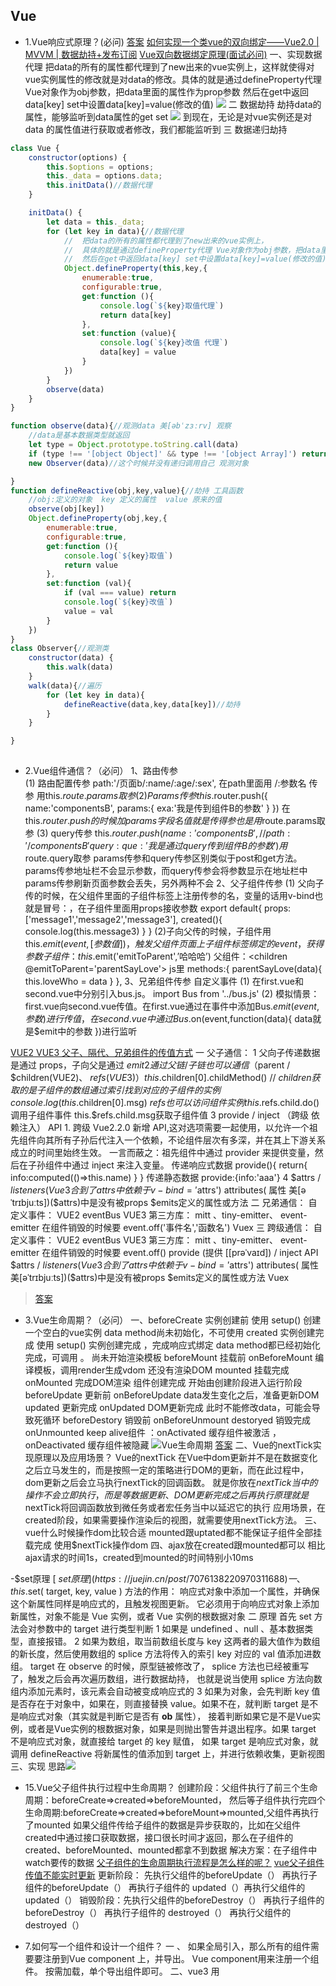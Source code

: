 ## Vue



- 1.Vue响应式原理？(必问)
[答案](https://juejin.cn/post/6844904084374290446#heading-1)
[如何实现一个类vue的双向绑定——Vue2.0 | MVVM | 数据劫持+发布订阅](https://blog.csdn.net/swallowblank/article/details/107542882)
[Vue双向数据绑定原理(面试必问)](https://blog.csdn.net/Android062005/article/details/127198506)
一、实现数据代理
  把data的所有的属性都代理到了new出来的vue实例上，这样就使得对vue实例属性的修改就是对data的修改。具体的就是通过defineProperty代理 Vue对象作为obj参数，把data里面的属性作为prop参数 然后在get中返回data[key] set中设置data[key]=value(修改的值)
  ![](.Vue_images/a416bac9.png)
二 数据劫持
  劫持data的属性，能够监听到data属性的get set
  ![](.Vue_images/d2c548ca.png)
  到现在，无论是对vue实例还是对data 的属性值进行获取或者修改，我们都能监听到
三 数据递归劫持
```javascript
class Vue {
    constructor(options) {
        this.$options = options;
        this._data = options.data;
        this.initData()//数据代理
    }

    initData() {
        let data = this._data;
        for (let key in data){//数据代理
            //  把data的所有的属性都代理到了new出来的vue实例上，
            //  具体的就是通过defineProperty代理 Vue对象作为obj参数，把data里面的属性作为prop参数
            //  然后在get中返回data[key] set中设置data[key]=value(修改的值)
            Object.defineProperty(this,key,{
                enumerable:true,
                configurable:true,
                get:function (){
                    console.log(`${key}取值代理`)
                    return data[key]
                },
                set:function (value){
                    console.log(`${key}改值 代理`)
                    data[key] = value
                }
            })
        }
        observe(data)
    }
}

function observe(data){//观测data	美[əbˈzɜːrv] 观察
    //data是基本数据类型就返回
    let type = Object.prototype.toString.call(data)
    if (type !== '[object Object]' && type !== '[object Array]') return;
    new Observer(data)//这个时候并没有递归调用自己 观测对象

}
function defineReactive(obj,key,value){//劫持 工具函数
    //obj:定义的对象  key 定义的属性  value 原来的值
    observe(obj[key])
    Object.defineProperty(obj,key,{
        enumerable:true,
        configurable:true,
        get:function (){
            console.log(`${key}取值`)
            return value
        },
        set:function (val){
            if (val === value) return
            console.log(`${key}改值`)
            value = val
        }
    })
}
class Observer{//观测类
    constructor(data) {
        this.walk(data)
    }
    walk(data){//遍历
        for (let key in data){
            defineReactive(data,key,data[key])//劫持
        }
    }

}
    
```

  
  


- 2.Vue组件通信？（必问）
1、路由传参  
    (1)	路由配置传参  path:'/页面b/:name/:age/:sex', 在path里面用 /:参数名  传参  用this.$route.params取参
    (2)	Params传参 this.$router.push({ name:'componentsB', params:{ exa:'我是传到组件B的参数' } })   在this.$router.push的时候加params字段名 值就是传得参 也是用$route.params取参
    (3)	query传参  this.$router.push({ name:'componentsB',// path:'/componentsB' query:{ que:'我是通过query传到组件B的参数' } })  用$route.query取参
    params传参和query传参区别类似于post和get方法。params传参地址栏不会显示参数，而query传参会将参数显示在地址栏中
    params传参刷新页面参数会丢失，另外两种不会
2、父子组件传参
    (1)	父向子传的时候，在父组件里面的子组件标签上注册传参的名，变量的话用v-bind也就是冒号：，在子组件里面用props接收参数
    export default{ 
        props:['message1','message2','message3'], 	created(){ console.log(this.message3) }
     }
    (2)子向父传的时候，子组件用this.$emit(event,[参数值])，触发父组件页面上子组件标签绑定的event，获得参数  
    子组件： this.$emit('emitToParent',’哈哈哈’)   父组件：<children @emitToParent='parentSayLove'></children> 
    js里   methods:{ 
                parentSayLove(data){ this.loveWho = data } 
             },
3、兄弟组件传参 自定义事件
    (1)	在first.vue和second.vue中分别引入bus.js。 	import Bus from '../bus.js'
    (2)	模拟情景：first.vue向second.vue传值。在first.vue通过在事件中添加Bus.$emit( event, 参数 )进行传值，在second.vue中通过Bus.$on(event,function(data){ data就是$emit中的参数 })进行监听
  
[VUE2 VUE3 父子、隔代、兄弟组件的传值方式](https://blog.csdn.net/alokka/article/details/87104189)
一 父子通信：
    1 父向子传递数据是通过 props，子向父是通过 $emit
    2 通过父链 / 子链也可以通信（$parent / $children(VUE2)、 $refs(VUE3)）
        this.$children[0].childMethod() // $children获取的是子组件的数组 通过索引找到对应的子组件的实例
        console.log(this.$children[0].msg)
        $refs 也可以访问组件实例  this.$refs.child.do()调用子组件事件  this.$refs.child.msg获取子组件值
    3 provide / inject （跨级 依赖注入） API 
        1. 跨级 Vue2.2.0 新增 API,这对选项需要一起使用，以允许一个祖先组件向其所有子孙后代注入一个依赖，不论组件层次有多深，并在其上下游关系成立的时间里始终生效。
        一言而蔽之：祖先组件中通过 provider 来提供变量，然后在子孙组件中通过 inject 来注入变量。
        传递响应式数据  provide(){
                        return{
                            info:computed(()=>this.name)
                        }
                    }
        传递静态数据 provide:{info:'aaa'}
    4 $attrs / $listeners(Vue3合到了attrs中  依赖于v-bind='$attrs')   attributes( 属性 美[əˈtrɪbjuːts])($attrs)中是没有被props $emits定义的属性或方法
二 兄弟通信：
    自定义事件： VUE2  eventBus  VUE3 第三方库： mitt 、tiny-emitter、 event-emitter  在组件销毁的时候要 event.off('事件名','函数名')
    Vuex
三 跨级通信：
    自定义事件： VUE2  eventBus  VUE3 第三方库： mitt 、tiny-emitter、 event-emitter  在组件销毁的时候要 event.off()
    provide (提供 [[prəˈvaɪd]) / inject API
    $attrs / $listeners(Vue3合到了attrs中  依赖于v-bind='$attrs')   attributes( 属性 美[əˈtrɪbjuːts])($attrs)中是没有被props $emits定义的属性或方法
    Vuex
>[答案](https://juejin.cn/post/6844904084374290446#heading-21)

- 3.Vue生命周期？（必问） 
一、beforeCreate  实例创建前   使用 setup() 创建一个空白的vue实例 data method尚未初始化，不可使用
  created       实例创建完成 使用 setup() 实例创建完成 ，完成响应式绑定   data method都已经初始化完成，可调用 。 尚未开始渲染模板
  beforeMount   挂载前  onBeforeMount 编译模板，调用render生成vdom  还没有渲染DOM
  mounted       挂载完成  onMounted   完成DOM渲染 组件创建完成 开始由创建阶段进入运行阶段
  beforeUpdate  更新前  onBeforeUpdate data发生变化之后，准备更新DOM
  updated       更新完成 onUpdated   DOM更新完成 此时不能修改data，可能会导致死循环
  beforeDestory 销毁前  onBeforeUnmount
  destoryed     销毁完成 onUnmounted
  keep alive组件 ：onActivated 缓存组件被激活 ，onDeactivated 缓存组件被隐藏
  ![Vue生命周期](.Vue_images/178810d7.png)
  [答案](https://juejin.cn/post/6844904084374290446#heading-5)
二、Vue的nextTick实现原理以及应用场景？
Vue的nextTick 在Vue中dom更新并不是在数据变化之后立马发生的，而是按照一定的策略进行DOM的更新，而在此过程中，dom更新之后会立马执行nextTick的回调函数。 
  就是你放在$nextTick 当中的操作不会立即执行，而是等数据更新、DOM更新完成之后再执行
 原理 就是$nextTick将回调函数放到微任务或者宏任务当中以延迟它的执行
应用场景，在created阶段，如果需要操作渲染后的视图，就需要使用nextTick方法。
三、vue什么时候操作dom比较合适
  mounted跟uptated都不能保证子组件全部挂载完成
  使用$nextTick操作dom
四、ajax放在created跟mounted都可以 相比ajax请求的时间1s，created到mounted的时间特别小10ms

-$set原理 [ $set原理](https://juejin.cn/post/7076138220970311688)
一、this.$set( target, key, value ) 方法的作用： 响应式对象中添加一个属性，并确保这个新属性同样是响应式的，且触发视图更新。
它必须用于向响应式对象上添加新属性，对象不能是 Vue 实例，或者 Vue 实例的根数据对象
二 原理
首先 set 方法会对参数中的 target 进行类型判断
1 如果是 undefined 、null 、基本数据类型，直接报错。
2 如果为数组，取当前数组长度与 key 这两者的最大值作为数组的新长度，然后使用数组的 splice 方法将传入的索引 key 对应的 val 值添加进数组。
    target 在 observe 的时候，原型链被修改了， splice 方法也已经被重写了，触发之后会再次遍历数组，进行数据劫持，
    也就是说当使用 splice 方法向数组内添加元素时，该元素会自动被变成响应式的
3 如果为对象，会先判断 key 值是否存在于对象中，如果在，则直接替换 value。如果不在，就判断 target 是不是响应式对象（其实就是判断它是否有 __ob__ 属性），
    接着判断如果它是不是Vue实例，或者是Vue实例的根数据对象，如果是则抛出警告并退出程序。如果 target 不是响应式对象，就直接给 target 的 key 赋值，
    如果 target 是响应式对象，就调用 defineReactive 将新属性的值添加到 target 上，并进行依赖收集，更新视图
三、实现 思路![](.Vue_images/239b1f8b.png)


- 15.Vue父子组件执行过程中生命周期？
  创建阶段：父组件执行了前三个生命周期：beforeCreate=>created=>beforeMounted，
  然后等子组件执行完四个生命周期:beforeCreate=>created=>beforeMount=>mounted,父组件再执行了mounted
  如果父组件传给子组件的数据是异步获取的，比如在父组件created中通过接口获取数据，接口很长时间才返回，那么在子组件的created、beforeMounted、mounted都拿不到数据
  解决方案：在子组件中watch要传的数据
  [父子组件的生命周期执行流程是怎么样的呢？](https://juejin.cn/post/7024151086436974623)
  [vue父子组件传值不能实时更新](https://blog.csdn.net/catascdd/article/details/129065973)
  更新阶段： 先执行父组件的beforeUpdate（） 再执行子组件的beforeUpdate（） 再执行子组件的 updated（）再执行父组件的 updated（）
  销毁阶段：先执行父组件的beforeDestroy（） 再执行子组件的beforeDestroy（） 再执行子组件的 destroyed（） 再执行父组件的 destroyed（）


- 7.如何写一个组件和设计一个组件？ [](https://blog.csdn.net/u011332271/article/details/105169882)
一 、
如果全局引入，那么所有的组件需要要注册到Vue component 上，并导出。
Vue component用来注册一个组件。
按需加载，单个导出组件即可。 
  二、vue3 用<script setup>语法糖的情况  父组件信息用defineProps接收 子组件信息用defineEmits传递
```javascript
      defineProps({
          modelValue: {
              type: String,
              default: ""
          },
      })

    let emit = defineEmits(["update:modelValue", "onChange"]);
    emit("onChange", val);
```
vue2 父组件信息用props接收 子组件信息用$emit传递

setup（props, context）{
// props.data
// context.attrs    context.slots    context.emit
}
props指组件传递来的参数，并且ts可以推论出props的类型.props也就是 vue2 中组件中的 props
context 有三个属性 attrs slots emit 分别对应vue2中的attrs属性、slots插槽、$emit发送事件


[Vue3关于响应式数据类型(ref、reactive、toRef、以及toRefs)](https://blog.csdn.net/qq_41400354/article/details/124121777?utm_medium=distribute.pc_relevant.none-task-blog-2~default~baidujs_baidulandingword~default-0-124121777-blog-120720925.pc_relevant_3mothn_strategy_and_data_recovery&spm=1001.2101.3001.4242.1&utm_relevant_index=3)

-自定义组件实现数据双向绑定 使用v-model [vue2和vue3中的v-model使用](https://blog.csdn.net/qq_28378665/article/details/128784126)
一、v-model原理：是v-bind（:） 跟v-on（@）的语法糖
二、vu2:
    父组件 ：<ChildComponent v-model="pageTitle" /> 在data里面定义数据 pageTitle:'页面标题’
    子组件：在props:['value'],就是用value来接收父组件的pageTitle,用$emit('value','新页面标题') 传递给父组件
        如果想要更改 prop属性或事件名称，则需要在 ChildTpl 组件中添加 model 选项:
        model: {
        prop: "customParams", // 将默认value属性改为customParams
        event: "change", // 将默认input事件改为change }
},
三、vue3：v-model 相当于在prop添加了modelValue属性 并接收，抛出 update:modelValue 事件：
   1、绑定一个
    父组件：<ChildTpl v-model="count" />
    子组件：
    let emits = defineEmits(["update:modelValue"]);
    emits("update:modelValue", props.modelValue + 1);
   2、绑定多个
    父组件： <ChildTpl v-model:num="count" <ChildTpl v-model:city="cityName" /> />
    子组件：
    let emits = defineEmits(["update:num","update:city"]);
    emits("update:num", newNum);
    emits("update:city", newCity);
总结：vue2子组件是用vlue接收父组件信息，用$emit的input事件传值给父组件
    vue3子组件是用modelValue接收父组件信息，用$emit的 updata:modelValue传值给父组件


- <script setup> 语法糖 父组件访问子组件数据
[Vue3父组件访问子组件数据 defineExpose用法](https://blog.csdn.net/qq_29585681/article/details/126485407)

- 4.Vue2和Vue3的区别？(必问)
一 、响应式原理
  vue2 的响应式原理是利⽤ES5 的⼀个 API ，Object.defineProperty()对数据进⾏劫持 结合 发布订阅模式的⽅式来实现的。
  Vue3.x是借助 Proxy 实现的，通过Proxy 对象创建一个对象的代理，并且 Proxy 的监听是深层次的，监听整个对象，而不是某个属性
  这⾥是引相⽐于vue2版本，使⽤proxy的优势如下
  1.defineProperty 无法监听对象或数组新增、删除的元素。
      Vue2 方案：针对常用数组原型方法push、pop、shift、unshift、splice、sort、reverse进行了hack处理；
      提供Vue.set监听对象/数组新增属性。对象的新增/删除响应，还可以new个新对象，新增则合并新属性和旧对象；
      删除则将删除属性后的对象深拷贝给新对象
  2.可以监听数组，不⽤再去单独的对数组做特异性操作,通过Proxy可以直接拦截所有对象类型数据的操作，完美⽀持对数组的监听。
二、数据和方法的定义
  Vue2使⽤的是选项类型API（Options API），Vue3使⽤的是合成型API（Composition API）
  Vue2：
  data() { return {}; }, methods:{ }
  复制代码
  Vue3：
  数据和⽅法都定义在setup中，并统⼀进⾏return{}
三、生命周期 

-[详解defineProperty和Proxy](https://www.jianshu.com/p/0e2984d13ab4) [ defineProperty 与 proxy](https://juejin.cn/post/6844903710410162183)
ES5 提供了 Object.defineProperty 方法，该方法可以在一个对象上定义一个新属性，或者修改一个对象的现有属性，并返回这个对象。
语法:Object.defineProperty(obj, prop, descriptor)
参数 :  obj: 要在其上定义属性的对象。 prop: 要定义或修改的属性的名称。 descriptor: 将被定义或修改的属性的描述符。
    函数的第三个参数 descriptor 所表示的属性描述符有两种形式：数据描述符和存取描述符。
    两者均具有以下两种键值：
        enumerable 当且仅当该属性的 enumerable 为 true 时，该属性才能够出现在对象的枚举属性中。默认为 false。
        configurable 当且仅当该属性的 configurable 为 true 时，该属性描述符才能够被改变，也能够被删除。默认为 false。
    数据描述符同时具有以下可选键值：
        value 该属性对应的值。可以是任何有效的 JavaScript 值（数值，对象，函数等）。默认为 undefined。
        writable 当且仅当该属性的 writable 为 true 时，该属性才能被赋值运算符改变。默认为 false。
    存取描述符同时具有以下可选键值：
        get 当访问prop属性时，get方法会执行，函数的返回值会作为prop属性的值返回。默认为 undefined。
        set 当修改prop属性值时，set方法会执行，接受一个参数（就是属性的新值）默认为 undefined。


- 5.Vue和React的区别？(必问) [](https://juejin.cn/post/7144648542472044558#heading-0)
一、组件化 react和vue中组件化的相同点：
  react和vue都推崇组件化，通过将页面拆分成一个一个小的可复用单元来提高代码的复用率和开发效率。
  在开发时react和vue有相同的套路，比如都有父子组件传参，都有数据状态管理，都有前端路由等。
  react和vue组件化的差异：
  React推荐的做法是JSX + inline style, 也就是把 HTML 和 CSS 全都写进 JavaScript 中,即 all in js;
  Vue 推荐的做法是 template 的单文件组件格式(简单易懂，从传统前端转过来易于理解),即 html,css,JS 写在同一个文件(vue也支持JSX写法)
二、diff算法
  Vue2的核心Diff算法采用了双端比较的算法，同时从新旧children的两端开始进行比较，借助key值找到可复用的节点，
  再进行相关操作。相比React的Diff算法，同样情况下可以减少移动节点次数，减少不必要的性能损耗，更加的优雅。
  

- 6.Vue项目如何做性能优化？(必问)
    1 v-if v-show的正确使用，如果dom计算量很大就用v-show，一般的用v-if就行
    2 v-for使用key
  3 使用计算属性computed缓存  计算量比较大的结果把他缓存起来 比如未读消息数
  4 keep-alive缓存组件 比如频繁切换的tabs，不能乱用，因为缓存太多会占用内存，且不好debug
  5 异步组件 [defineAsyncComponent](https://blog.csdn.net/weixin_44733660/article/details/128639280)
  ES 模块动态导入也会返回一个 Promise，所以多数情况下我们会将它和 defineAsyncComponent 搭配使用 ![](.项目_images/5af59217.png)
  6 路由懒加载  7 服务端渲染ssr  
    


>1.路由懒加载

>2.keep-alive缓存页面

>3.使用v-show复用dom

>4.v-for同级别避免使用v-if

>5.长列表性能优化，如果只是做纯粹的数据展示，不会有任何改变，就不需要响应化，对对象进行冻结。

>6.事件销毁

>7.图片懒加载 vue-lazyload

>8.插件按需引入

>9.SSR,服务端渲染。


>[答案](https://juejin.cn/post/6844904084374290446#heading-23)

- 7.Vue的nextTick实现原理以及应用场景？(必问)

>[答案](https://juejin.cn/post/6844904084374290446#heading-4)

- 8.Vue中watch和computed的区别？(大概率) 以及改变数据computed变化情况？
computed是计算属性，用于计算现有数据并且产生新的数据  computed有缓存
watch用于监听现有数据
>[答案](https://juejin.cn/post/6844904084374290446#heading-7)

- 实现watcher ![思路](.Vue_images/84feb3a0.png)
watcher是异步执行 并且对于监听属性的多次变化，只执行一次回调函数

- 9.说下Vue的keepalive？(大概率)

>[答案](https://juejin.cn/post/6844904084374290446#heading-15)

- 7.你是如何理解MVVM与MVP以及MVC这些模式的？(大概率)

>[答案](https://juejin.cn/post/6844904084374290446#heading-0)

- 8.vue-router的实现原理？（大概率）

- 9.Vuex的实现原理？（大概率）
介绍vuex
官方解释: Vuex 是一个专为 Vue.js 应用程序开发的状态管理模式。它采用集中式存储管理应用的所有组件的状态，并以相应的规则保证状态以一种可预测的方式发生变化
大白话：对数据(data)统一的管理,如果涉及到了数据的处理，来，到vuex里面进出吧！就像是超市对商品的统一管理一样
import Vue from 'vue'; //首先引入vue
import Vuex from 'vuex'; //引入vuex
Vue.use(Vuex)
export default new Vuex.Store({
    state: { 
        // state 类似 data
        //这里面写入数据
    },
    getters:{ 
        // getters 类似 computed 
        // 在这里面写个方法
    },
    mutations:{ // 突变 美[mjuˈteɪʃənz]  
        // mutations 类似methods
        // 写方法对数据做出更改(同步操作)

    },
    actions:{
        // actions 类似methods
        // 写方法对数据做出更改(异步操作)
    }
})
//可能有的地方书写的风格不是这样的，如果需要的了解的可以百度看看其他人的
在dom中使用方法为：$store.commit()加上store.js中的属性的名称
如果你想要直接使用一些数据，但是在computed中没有给出来怎么办？ 可以写成这样 {{ $store.state.goods.totalPrice }}

- mutation action 的区别  为什么区分
 一、 mutations 必须同步代码
  actions 可包含异步代码
 二、 为了能用 devtools 追踪状态变化，方便调试
  主要的原因是当我们使用 devtools 时，devtools 可以帮助我们捕捉 mutation 的快照
  但是如果是异步操作，那么 devtools 将不能很好的追踪这个操作什么时候会被完成


-vuex持久化 
一 封装好localstorage存取数据的公共方法setItem getItem ，
在state中定义数据的时候调用getItem   state: { language: getItem(LANGUAGE) || 'zh', }, 
在mutations里面调用对数据的本地存储   mutations: {[SET_LANGUAGE](state, payload) {
                                        state.language = payload
                                        setItem(LANGUAGE, payload)
                                        },
                                    },
二 用vuex-persistedstate  [](https://blog.csdn.net/xm1037782843/article/details/128071142)
persisted 美[pərˈsɪstɪd]持续存在;


- 10.路由守卫？
  路由守卫分为三种：全局路由守卫、独享路由守卫以及组件内路由守卫
一、全局路由守卫分为全局前置守卫 beforeEach  ，全局后置守卫：afterEach
  //全局前置守卫
  router.beforeEach((to,from,next) =>{
  //第一个参数to，包含的内容是切换后的路由对象，也就是跳转后的路由对象
  //第二个参数from，包含的内容的是切换前的路由对象，也就是跳转前的路由对象
  //第三个参数next()，是否往下执行，执行的话，如果不写的话路由就不会跳转，操作将会终止
  })
二、独享路由守卫  单个路由拦截处理  ![](.Vue_images/a4d49766.png)
  beforeEnter(to,from,next){
  //第一个参数to，包含的内容是切换后的路由对象，也就是跳转后的路由对象
  //第二个参数from，包含的内容的是切换前的路由对象，也就是跳转前的路由对象
  //第三个参数next()，是否往下执行，执行的话，如果不写的话路由就不会跳转，操作将会终止
  }
三、组件内守卫
  当使用路由规则进入该组件或离开该组件时，就会触发组件内守卫的调用，而组件内守卫的作用于范围也仅限于该组件
  beforeRouteEnter (to, from, next) {} //进入守卫：通过路由规则，进入该组件时被调用
  beforeRouteLeave (to, from, next) {}//离开守卫：通过路由规则，离开该组件时被调用


- 11.diff算法？ [](https://juejin.cn/post/6994959998283907102#heading-2)
一、diff算法就是对比新旧虚拟dom的算法，对比出是哪个虚拟节点更改了，找出这个虚拟节点，并只更新这个虚拟节点所对应的真实节点，
  而不用更新其他数据没发生改变的节点，实现精准地更新真实DOM，进而提高效率
二、对比流程 ![](.Vue_images/6a0a75c5.png)
  当数据改变时，会触发setter，并且通过Dep.notify去通知所有订阅者Watcher，
  订阅者们就会调用patch方法，给真实DOM打补丁，更新相应的视图
三、patch方法 ![patch代码 部分1](.Vue_images/f8f571b3.png) 
  这个方法作用就是，通过sameVnode方法对比当前同层的虚拟节点是否为同一种类型的标签(同一类型的标准，下面会讲)：
    是：继续执行patchVnode方法进行精细化比较
    否：没必要比对了，暴力删除旧的，插入新的虚拟节点，创建节点时，所有子节点需要递归创建出来（creatElement ![creatElement](.Vue_images/4ffa047c.png)） 
四、sameVnode方法  判断是否为同一类型节点（key值、标签名是否一样，是否都为注释节点、是否都定义了data、当标签为input时，type必须是否相同）
五、patchVnode方法
  主要做了5件事情
      找到对应的真实DOM，称为el
      判断newVnode和oldVnode是否指向同一个对象，如果是，那么直接return
      如果他们都有文本节点并且不相等，那么将el的文本节点设置为newVnode的文本节点。
      如果oldVnode有子节点而newVnode没有，则删除el的子节点
      如果oldVnode没有子节点而newVnode有，则将newVnode的子节点真实化之后添加到el
      如果两者都有子节点，则执行updateChildren函数比较子节点，这一步很重要
六、updateChildren方法
  通过双端比较的方法，对比新旧虚拟dom的子节点集合，

一、h函数生成虚拟节点vnode，嵌套使用h函数就生成虚拟dom树
二、 1 diff算法是最小量更新，key很重要，key是节点的唯一标识，表示更改前后是同一个dom节点
   2  同一个虚拟节点才会进行精细化比较（同一个虚拟节点就是选择器相同，key相同），否则就是暴力拆除旧的，插入新的
    3 只进行同层比较，不会进行跨层比较
三、patch函数 ![patch函数 思路 部分1 ](.Vue_images/4829e5cb.png)  ![[patch函数 思路 部分2](.Vue_images/0907afe3.png)
  
深度比较，同层优先。
先比较同级，再比较子节点。如果都有子节点的话，会递归比较。
  一、diff算法很早就有而且应用广泛，例如github中pull代码的时候 。如果要严格diff两棵树，时间复杂度是O(n^3),不可用
  二、优化（O（n））：1只比较同一层级，不跨级比较 2 tag不同直接删除重建，不再比较内部的细节 3子节点通过key区分（key的重要性）
  三、 vue2 vue3 react 的diff算法区别
  react：仅右移 ![](.Vue_images/aaf2920e.png)
  vue2：双端比较 ![](.Vue_images/3e45c97d.png)
  vue3：在双端比较的基础上加上了查找最长递增子序列 ![最长递增子序列](.Vue_images/474590b5.png)
  四、vue react 循环时为什么必须使用key
  1 vdom diff算法会根据key判断元素是否要删除，匹配了key，就只移动元素-性能较好，未匹配key，则删除重建-性能较差
  
-Fiber React 团队在 React16 之后就改写了整个架构，将原来数组结构的虚拟DOM，改成叫 Fiber 的一种数据结构，
基于这种 Fiber 的数据结构可以实现由原来不可中断的更新过程变成异步的可中断的更新

- 12.详细说说Vue双向绑定原理？

- 17.当v-if和v-for同时使用时，v-for比v-if有更高的优先级。如果想避免这种情况可以在外层放一个template元素上做判断，这样就会先判断后循环。也可以将判断先放到计算属性里面判断，然后再把返回的值给到v-for进行遍历，这两种方法都可以。

- 18.Vue中的data为什么是函数，如果Vue中的data是对象的话，那么他的对象属性如果是引用类型的话，那么在复用组件的时候，创建多个实例，这些实例用的都是同一个构造函数，就会影响到所有实例，为了保证组件间不同的实例之间的独立性，data必须是一个函数。


- 20.双向绑定具体过程？


-自定义指令 [](https://blog.csdn.net/ct5211314/article/details/125425317)
一。什么是自定义指令
    除了核心功能默认内置的指令 (v-model 和 v-show)，Vue 也允许注册自定义指令。
    注意，在 Vue2.0 中，代码复用和抽象的主要形式是组件。然而，有的情况下，你仍然需要对普通 DOM 元素进行底层操作，这时候就会用到自定义指令。
二、使用 比如定义input自动聚焦的指令v-focus
//设置自定义指令
import Vue from 'vue'
Vue.directive('focus', {
// 当被绑定的元素插入到 DOM 中时……
inserted: function (el) {
// 聚焦元素
el.focus()
}
})
//在main.js中引入
import '@/utlis/focus'
//在组件中使用
<input type="text" name="" id="" v-focus>


- 虚拟dom？
虚拟dom： 用js对象模拟DOM节点数据 
  一、框架价值
    1 组件化 2 数据驱动视图 （1数据变化 2 生成新vnode 然后diff算法旧vnode 3 更新dom
  3 vDom并不快，js直接操作DOM才是最快的，但是‘数据驱动视图’不能对全部DOM进行重建，vDom是最合适的方案
  4 Svelte框架就不用vdom， 是构建 Web 应用程序的一种新方法。Svelte 是一个编译器,它将声明性组件转换成高效的 JavaScript 代码,并像做外科手术一样细粒度地更新 DOM
  
- 路由 vue-router三种模式
    1.hash local 用的 location.hash 获取#后面的内容
    2 webHistory  用的h5的history.pushState()：往浏览器历史添加url，能回退到上次历史  history.replaceState()：替换当前url，不能回退到上次页面  和 window.onpopState
    3 MemoryHistory （vuerouter4之前叫abstract history） 不能有浏览器的前进后退
  
- vue遇到的坑
一 内存泄漏
  产生原因：全局变量、全局事件、全局定时器、自定义事件 没有销毁
二 vue2响应式的缺陷
  data属性新增用Vue.set() 删除用vue.delete() 
三  详情页回到列表页，滚动到原来位置 
  方案：keep-alive与vue-router beforeRouteEnter(to, from, next) beforeRouteLeave(to, from, next)配合使用  [1](https://juejin.cn/post/6844904127076499469)

-监听vue组件报错
一、window.onerror = function(msg,source,line,column,error){}  
1 全局监听js错误 2 是js级别的，识别不了vue组件信息 3捕捉vue监听不到的错误 4 不能监听 try ...catch捕获的错误
window.addEventListener('error',event => { event是一个错误事件对象})
二、errorCaptured生命周期  （captured 捕获  美[ˈkæptʃərd]）
1监听所有下级组件的错误   2 返回false会阻止向上传播 
三、errorHandler配置  Handler（ 搬运工; 操作者; 组织者; 顾问 美[ˈhændlər]）
1 vue全局错误监听 ，所有组件报错都汇总到这里 2 如果errorCaptured返回false ，就不会传播到这里
四 异步错误只有window.onerror能监听到
五 三种监听方式结合使用 errorCaptured监听重点组件 errorHandler window.onerror候补监听 

- H5很慢 该如何排查问题
一 前端性能指标 ![](.Vue_images/e5f89216.png)  paint（	美[peɪnt] 把…描绘成）
  First Paint（FP）第一次渲染
  First Contentful Paint (FCP) 第一次有内容渲染  content（内容 美[ˈkɑːntent , kənˈtent]） 
  First Meaningful Paint （FMP） 第一次有意义的渲染（不好定义 业界已弃用 企业内可以自己约定）
  DOMContentLoaded(DCL)  当初始的 HTML 文档被完全加载和解析完成之后 ![](.Vue_images/2dd3168c.png)
  Largest Contentfull Paint (LCP)   最大内容的渲染
  Load（L） load 是在 HTML 所有相关资源被加载完成后触发。
二 chrome devTools
  performance可查看上述性能指标，并有网页快照
  netWork 可以查看资源的加载时间 
三 也可以用第三方性能评测工具  LightHouse   ![](.Vue_images/e95e248d.png)
四 如果是网页加载慢
  1.优化服务器硬件配置 使用cdn 2路由懒加载 大组件异步加载 ---减少主包的体积 3 优化http缓存策略 
五 如果是网页渲染慢
  1 优化服务端接口 2 继续分析，优化前端组件内部逻辑 3 服务端渲染 
六 持续跟进持续优化  
  
  